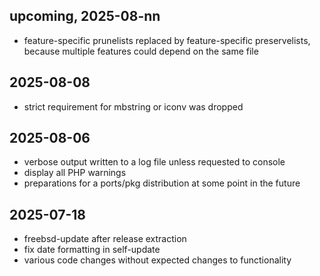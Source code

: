 ## upcoming, 2025-08-nn ##
* feature-specific prunelists replaced by feature-specific preservelists, because multiple features could depend on the same file

## 2025-08-08 ##
* strict requirement for mbstring or iconv was dropped

## 2025-08-06 ##
* verbose output written to a log file unless requested to console
* display all PHP warnings
* preparations for a ports/pkg distribution at some point in the future

## 2025-07-18 ##
* freebsd-update after release extraction
* fix date formatting in self-update
* various code changes without expected changes to functionality
